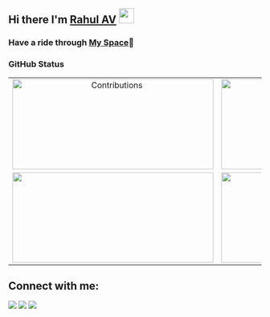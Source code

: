 ## Hi there I'm [Rahul AV](https://linktr.ee/imrv) <img src="https://raw.githubusercontent.com/MartinHeinz/MartinHeinz/master/wave.gif" width="30px">
 

### Have a ride through [My Space](https://rvspace.vercel.app/)🚀

### GitHub Status
<table align="center">
  <tr>
    <td align="center">
      <img alt="Contributions" src="https://github-readme-stats.vercel.app/api?username=RV12R&show_icons=true&theme=github_dark&hide_border=true" width="400px" height="180px" >
    </td>
    <td align="center">
        <img src ="https://github-readme-streak-stats.herokuapp.com?user=RV12R&theme=github_dark&hide_border=true" width="400px" height="180px">
    </td>
  </tr>
    <tr>
    <td align="center">
        <img src ="https://github-readme-stats.vercel.app/api/top-langs/?username=RV12R&layout=compact&hide_border=true&theme=github_dark&langs_count=10&hide=jupyter%20notebook,tex,php" width="400px" height="180px">
    </td>
      <td>
        <img src="https://activity-graph.herokuapp.com/graph?username=RV12R&theme=react-dark" width="400px" height="180px">
      </td>
  </tr>
</table>

## Connect with me:

<p align = "center">

<!-- [<img src="https://img.shields.io/badge/kaggle-%2312100E.svg?&style=for-the-badge&logo=kaggle&logoColor=white&color=black" />](https://)-->
[<img src="https://img.shields.io/badge/twitter-%231DA1F2.svg?&style=for-the-badge&logo=twitter&logoColor=white&color=black" />](https://twitter.com/RahulAV20) 
[<img src="https://img.shields.io/badge/linkedin-%2312100E.svg?&style=for-the-badge&logo=linkedin&logoColor=white&color=black" />](https://www.linkedin.com/in/rv12/)
[<img src="https://img.shields.io/badge/medium-%2312100E.svg?&style=for-the-badge&logo=medium&logoColor=white&color=black" />](https://medium.com/@rahulAV)


</p>



<!--
**RV12R/RV12R** is a ✨ _special_ ✨ repository because its `README.md` (this file) appears on your GitHub profile.

Here are some ideas to get you started:

- 🔭 I’m currently working on ...
- 🌱 I’m currently learning ...
- 👯 I’m looking to collaborate on ...
- 🤔 I’m looking for help with ...
- 💬 Ask me about ...
- 📫 How to reach me: ...
- 😄 Pronouns: ...
- ⚡ Fun fact: ...
-->
